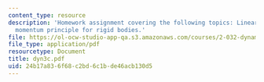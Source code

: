 ```yaml
---
content_type: resource
description: 'Homework assignment covering the following topics: Linear and angular
  momentum principle for rigid bodies.'
file: https://ol-ocw-studio-app-qa.s3.amazonaws.com/courses/2-032-dynamics-fall-2004/24b17a836f68c2bd6c1bde46acb130d5_dyn3c.pdf
file_type: application/pdf
resourcetype: Document
title: dyn3c.pdf
uid: 24b17a83-6f68-c2bd-6c1b-de46acb130d5
---
```


